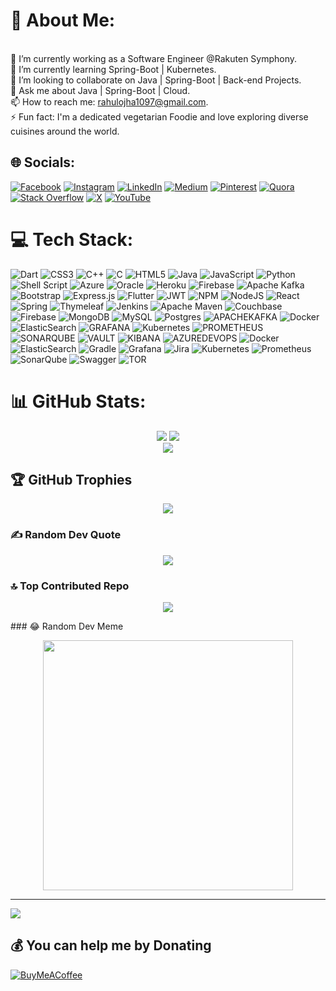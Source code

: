 # 💫 About Me:
<br>🔭 I’m currently working as a Software Engineer @Rakuten Symphony.<br>🌱 I’m currently learning Spring-Boot | Kubernetes.<br>👯 I’m looking to collaborate on Java | Spring-Boot | Back-end Projects.<br>💬 Ask me about Java | Spring-Boot | Cloud.<br>📫 How to reach me: rahulojha1097@gmail.com.<br>⚡ Fun fact: I'm a dedicated vegetarian Foodie and love exploring diverse cuisines around the world. 


## 🌐 Socials:
[![Facebook](https://img.shields.io/badge/Facebook-%231877F2.svg?logo=Facebook&logoColor=white)](https://facebook.com/rahul.ojha.07) [![Instagram](https://img.shields.io/badge/Instagram-%23E4405F.svg?logo=Instagram&logoColor=white)](https://instagram.com/rahul_ojha_07) [![LinkedIn](https://img.shields.io/badge/LinkedIn-%230077B5.svg?logo=linkedin&logoColor=white)](https://linkedin.com/in/rahulojha07) [![Medium](https://img.shields.io/badge/Medium-12100E?logo=medium&logoColor=white)](https://medium.com/@@rahul-ojha-07) [![Pinterest](https://img.shields.io/badge/Pinterest-%23E60023.svg?logo=Pinterest&logoColor=white)](https://pinterest.com/rahul_ojha_07) [![Quora](https://img.shields.io/badge/Quora-%23B92B27.svg?logo=Quora&logoColor=white)](https://quora.com/profile/Rahul-Ojha-29) [![Stack Overflow](https://img.shields.io/badge/-Stackoverflow-FE7A16?logo=stack-overflow&logoColor=white)](https://stackoverflow.com/users/8400785) [![X](https://img.shields.io/badge/X-black.svg?logo=X&logoColor=white)](https://x.com/rahul_ojha_07) [![YouTube](https://img.shields.io/badge/YouTube-%23FF0000.svg?logo=YouTube&logoColor=white)](https://youtube.com/@@rahul_ojha_07) 

# 💻 Tech Stack:
![Dart](https://img.shields.io/badge/dart-%230175C2.svg?style=plastic&logo=dart&logoColor=white) ![CSS3](https://img.shields.io/badge/css3-%231572B6.svg?style=plastic&logo=css3&logoColor=white) ![C++](https://img.shields.io/badge/c++-%2300599C.svg?style=plastic&logo=c%2B%2B&logoColor=white) ![C](https://img.shields.io/badge/c-%2300599C.svg?style=plastic&logo=c&logoColor=white) ![HTML5](https://img.shields.io/badge/html5-%23E34F26.svg?style=plastic&logo=html5&logoColor=white) ![Java](https://img.shields.io/badge/java-%23ED8B00.svg?style=plastic&logo=openjdk&logoColor=white) ![JavaScript](https://img.shields.io/badge/javascript-%23323330.svg?style=plastic&logo=javascript&logoColor=%23F7DF1E) ![Python](https://img.shields.io/badge/python-3670A0?style=plastic&logo=python&logoColor=ffdd54) ![Shell Script](https://img.shields.io/badge/shell_script-%23121011.svg?style=plastic&logo=gnu-bash&logoColor=white) ![Azure](https://img.shields.io/badge/azure-%230072C6.svg?style=plastic&logo=microsoftazure&logoColor=white) ![Oracle](https://img.shields.io/badge/Oracle-F80000?style=plastic&logo=oracle&logoColor=white) ![Heroku](https://img.shields.io/badge/heroku-%23430098.svg?style=plastic&logo=heroku&logoColor=white) ![Firebase](https://img.shields.io/badge/firebase-%23039BE5.svg?style=plastic&logo=firebase) ![Apache Kafka](https://img.shields.io/badge/Apache%20Kafka-000?style=plastic&logo=apachekafka) ![Bootstrap](https://img.shields.io/badge/bootstrap-%238511FA.svg?style=plastic&logo=bootstrap&logoColor=white) ![Express.js](https://img.shields.io/badge/express.js-%23404d59.svg?style=plastic&logo=express&logoColor=%2361DAFB) ![Flutter](https://img.shields.io/badge/Flutter-%2302569B.svg?style=plastic&logo=Flutter&logoColor=white) ![JWT](https://img.shields.io/badge/JWT-black?style=plastic&logo=JSON%20web%20tokens) ![NPM](https://img.shields.io/badge/NPM-%23CB3837.svg?style=plastic&logo=npm&logoColor=white) ![NodeJS](https://img.shields.io/badge/node.js-6DA55F?style=plastic&logo=node.js&logoColor=white) ![React](https://img.shields.io/badge/react-%2320232a.svg?style=plastic&logo=react&logoColor=%2361DAFB) ![Spring](https://img.shields.io/badge/spring-%236DB33F.svg?style=plastic&logo=spring&logoColor=white) ![Thymeleaf](https://img.shields.io/badge/Thymeleaf-%23005C0F.svg?style=plastic&logo=Thymeleaf&logoColor=white) ![Jenkins](https://img.shields.io/badge/jenkins-%232C5263.svg?style=plastic&logo=jenkins&logoColor=white) ![Apache Maven](https://img.shields.io/badge/Apache%20Maven-C71A36?style=plastic&logo=Apache%20Maven&logoColor=white) ![Couchbase](https://img.shields.io/badge/Couchbase-EA2328?style=plastic&logo=couchbase&logoColor=white) ![Firebase](https://img.shields.io/badge/Firebase-039BE5?style=plastic&logo=Firebase&logoColor=white) ![MongoDB](https://img.shields.io/badge/MongoDB-%234ea94b.svg?style=plastic&logo=mongodb&logoColor=white) ![MySQL](https://img.shields.io/badge/mysql-%2300000f.svg?style=plastic&logo=mysql&logoColor=white) ![Postgres](https://img.shields.io/badge/postgres-%23316192.svg?style=plastic&logo=postgresql&logoColor=white) ![APACHEKAFKA](https://img.shields.io/badge/apachekafka-231F20.svg?style=plastic&logo=apachekafka&logoColor=white&color=%23231F20) ![Docker](https://img.shields.io/badge/docker-%230db7ed.svg?style=plastic&logo=docker&logoColor=white) ![ElasticSearch](https://img.shields.io/badge/-ElasticSearch-005571?style=plastic&logo=elasticsearch) ![GRAFANA](https://img.shields.io/badge/grafana-F46800.svg?style=plastic&logo=grafana&logoColor=white&color=%23F46800) ![Kubernetes](https://img.shields.io/badge/kubernetes-%23326ce5.svg?style=plastic&logo=kubernetes&logoColor=white) ![PROMETHEUS](https://img.shields.io/badge/prometheus-E6522C.svg?style=plastic&logo=prometheus&logoColor=white&color=%23E6522C) ![SONARQUBE](https://img.shields.io/badge/sonarqube-4E9BCD.svg?style=plastic&logo=sonarqube&logoColor=white&color=%234E9BCD) ![VAULT](https://img.shields.io/badge/vault-FFEC6E.svg?style=plastic&logo=vault&logoColor=white&color=%23FFEC6E) ![KIBANA](https://img.shields.io/badge/kibana-005571.svg?style=plastic&logo=kibana&logoColor=white&color=%23005571) ![AZUREDEVOPS](https://img.shields.io/badge/azuredevops-0078D7.svg?style=plastic&logo=azuredevops&logoColor=white&color=%230078D7) ![Docker](https://img.shields.io/badge/docker-%230db7ed.svg?style=plastic&logo=docker&logoColor=white) ![ElasticSearch](https://img.shields.io/badge/-ElasticSearch-005571?style=plastic&logo=elasticsearch) ![Gradle](https://img.shields.io/badge/Gradle-02303A.svg?style=plastic&logo=Gradle&logoColor=white) ![Grafana](https://img.shields.io/badge/grafana-%23F46800.svg?style=plastic&logo=grafana&logoColor=white) ![Jira](https://img.shields.io/badge/jira-%230A0FFF.svg?style=plastic&logo=jira&logoColor=white) ![Kubernetes](https://img.shields.io/badge/kubernetes-%23326ce5.svg?style=plastic&logo=kubernetes&logoColor=white) ![Prometheus](https://img.shields.io/badge/Prometheus-E6522C?style=plastic&logo=Prometheus&logoColor=white) ![SonarQube](https://img.shields.io/badge/SonarQube-black?style=plastic&logo=sonarqube&logoColor=4E9BCD) ![Swagger](https://img.shields.io/badge/-Swagger-%23Clojure?style=plastic&logo=swagger&logoColor=white) ![TOR](https://img.shields.io/badge/tor-%237E4798.svg?style=plastic&logo=tor-project&logoColor=white)
# 📊 GitHub Stats:
<p align="center">
<img src="https://github-readme-stats.vercel.app/api?username=rahul-ojha-07&theme=swift&hide_border=false&include_all_commits=true&count_private=false">
<img src="https://github-readme-streak-stats.herokuapp.com/?user=rahul-ojha-07&theme=swift&hide_border=false"><br/>
<img src="https://github-readme-stats.vercel.app/api/top-langs/?username=rahul-ojha-07&theme=swift&hide_border=false&include_all_commits=true&count_private=false&layout=compact">
</p>

## 🏆 GitHub Trophies
<p align="center"> <img src=https://github-profile-trophy.vercel.app/?username=rahul-ojha-07&theme=dark&no-frame=true&no-bg=false&margin-w=4> </p>

### ✍️ Random Dev Quote
<p align="center"> <img src=https://quotes-github-readme.vercel.app/api?type=vetical&theme=radical> </p>

### 🔝 Top Contributed Repo
<p align="center">
    <img src="https://github-contributor-stats.vercel.app/api?username=rahul-ojha-07&limit=5&theme=dark_dimmed&combine_all_yearly_contributions=true">
</p>
### 😂 Random Dev Meme
<p align="center"> <img src='https://randommeme-five.vercel.app/' style="height: 400px;"/> </p>

---
<img src="https://visitcount.itsvg.in/api?id=rahul-ojha-07&icon=4&color=0">

  ## 💰 You can help me by Donating
  [![BuyMeACoffee](https://img.shields.io/badge/Buy%20Me%20a%20Coffee-ffdd00?style=for-the-badge&logo=buy-me-a-coffee&logoColor=black)](https://buymeacoffee.com/rahul_ojha_07) 

  
<!-- Proudly created with GPRM ( https://gprm.itsvg.in ) -->
